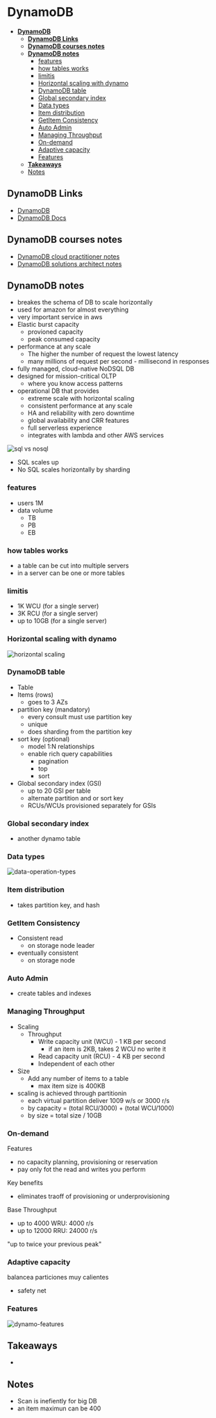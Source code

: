 # **DynamoDB**

- [**DynamoDB**](#dynamodb)
  - [**DynamoDB Links**](#dynamodb-links)
  - [**DynamoDB courses notes**](#dynamodb-courses-notes)
  - [**DynamoDB notes**](#dynamodb-notes)
    - [features](#features)
    - [how tables works](#how-tables-works)
    - [limitis](#limitis)
    - [Horizontal scaling with dynamo](#horizontal-scaling-with-dynamo)
    - [DynamoDB table](#dynamodb-table)
    - [Global secondary index](#global-secondary-index)
    - [Data types](#data-types)
    - [Item distribution](#item-distribution)
    - [GetItem Consistency](#getitem-consistency)
    - [Auto Admin](#auto-admin)
    - [Managing Throughput](#managing-throughput)
    - [On-demand](#on-demand)
    - [Adaptive capacity](#adaptive-capacity)
    - [Features](#features-1)
  - [**Takeaways**](#takeaways)
  - [Notes](#notes)

## **DynamoDB Links**

- [DynamoDB](https://aws.amazon.com/DynamoDB/)
- [DynamoDB Docs](https://docs.aws.amazon.com/DynamoDB/)

## **DynamoDB courses notes**

- [DynamoDB cloud practitioner notes](/aws/foundational-level/cloud-practitioner/notes/file.md#DynamoDB)
- [DynamoDB solutions architect notes](/aws/associate-level/solutions-architect/notes/file.md#DynamoDB)

## **DynamoDB notes**

- breakes the schema of DB to scale horizontally
- used for amazon for almost everything
- very important service in aws
- Elastic burst capacity
  - provioned capacity
  - peak consumed capacity
- performance at any scale
  - The higher the number of request the lowest latency
  - many millions of request per second - millisecond in responses
- fully managed, cloud-native NoDSQL DB
- designed for mission-critical OLTP
  - where you know access patterns
- operational DB that provides
  - extreme scale with horizontal scaling
  - consistent performance at any scale
  - HA and reliability with zero downtime
  - global availability and CRR features
  - full serverless experience
  - integrates with lambda and other AWS services

![sql vs nosql](/aws/resources/media/sqlvsnosql.PNG)

- SQL scales up
- No SQL scales horizontally by sharding

### features

- users 1M
- data volume
  - TB
  - PB
  - EB

### how tables works

- a table can be cut into multiple servers
- in a server can be one or more tables

### limitis

- 1K WCU (for a single server)
- 3K RCU (for a single server)
- up to 10GB (for a single server)

### Horizontal scaling with dynamo

![horizontal scaling](/aws/resources/media/horizontal-scaling.PNG)

### DynamoDB table

- Table
- Items (rows)
  - goes to 3 AZs
- partition key (mandatory)
  - every consult must use partition key
  - unique
  - does sharding from the partition key
- sort key (optional)
  - model 1:N relationships
  - enable rich query capabilities
    - pagination
    - top
    - sort
- Global secondary index (GSI)
  - up to 20 GSI per table
  - alternate partition and or sort key
  - RCUs/WCUs provisioned separately for GSIs

### Global secondary index

- another dynamo table

### Data types

![data-operation-types](/aws/resources/media/data-operation-types.PNG)

### Item distribution

- takes partition key, and hash

### GetItem Consistency

- Consistent read
  - on storage node leader
- eventually consistent
  - on storage node

### Auto Admin

- create tables and indexes

### Managing Throughput

- Scaling
  - Throughput
    - Write capacity unit (WCU) - 1 KB per second
      - if an item is 2KB, takes 2 WCU no write it
    - Read capacity unit (RCU) - 4 KB per second
    - Independent of each other
- Size
  - Add any number of items to a table
    - max item size is 400KB
- scaling is achieved through partitionin
  - each virtual partition deliver 1009 w/s or 3000 r/s
  - by capacity = (total RCU/3000) + (total WCU/1000)
  - by size = total size / 10GB

### On-demand

Features
- no capacity planning, provisioning or reservation
- pay only fot the read and writes you perform

Key benefits
- eliminates traoff of provisioning or underprovisioning

Base Throughput
- up to 4000 WRU: 4000 r/s
- up to 12000 RRU: 24000 r/s

"up to twice your previous peak"

### Adaptive capacity

balancea particiones muy calientes
- safety net

### Features

![dynamo-features](/aws/resources/media/dynamo-features.PNG)


## **Takeaways**

- 

## Notes

- Scan is inefiently for big DB
- an item maximun can be 400

